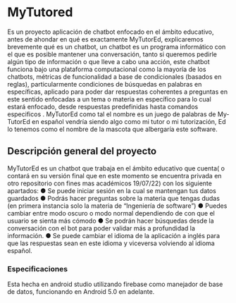 # MyTutored

Es un proyecto aplicación de chatbot enfocado en el ámbito educativo, antes de ahondar en qué es exactamente MyTutorEd, explicaremos brevemente qué es un chatbot, un chatbot es un programa informático con el que es posible mantener una conversación, tanto si queremos pedirle algún tipo de información o que lleve a cabo una acción, este chatbot funciona bajo una plataforma computacional como la mayoría de los chatbots, métricas de funcionalidad a base de condicionales (basados en reglas), particularmente condiciones de búsquedas en palabras en específicas, aplicado para poder dar respuestas coherentes a preguntas en este sentido enfocadas a un tema o materia en específico para lo cual estará enfocado, desde respuestas predefinidas hasta comandos especificos . MyTutorEd como tal el nombre es un juego de palabras de My-TutorEd en español vendría siendo algo como mi tutor o mi tutorización, Ed lo tenemos como el nombre de la mascota que albergaría este software.


## Descripción general del proyecto
MyTutorEd es un chatbot que trabaja en el ámbito educativo que cuenta( o contará en su versión final que en este momento se encuentra privada en otro repositorio con fines mas académicos 19/07/22) con los siguiente apartados:
● Se puede iniciar sesión en la cual se mantengan tus datos guardados
● Podrás hacer preguntas sobre la materia que tengas dudas (en primera instancia solo
la materia de “Ingeniería de software”)
● Puedes cambiar entre modo oscuro o modo normal dependiendo de con que el usuario se sienta más cómodo
● Se podrán hacer búsquedas desde la conversación con el bot para poder validar más a
profundidad la información.
● Se puede cambiar el idioma de la aplicación a inglés para que las respuestas sean en
este idioma y viceversa volviendo al idioma español.

### Especificaciones
Esta hecha en android studio utilizando firebase como manejador de base de datos, funcionando  en Android 5.0 en adelante.

![]()
![]()
